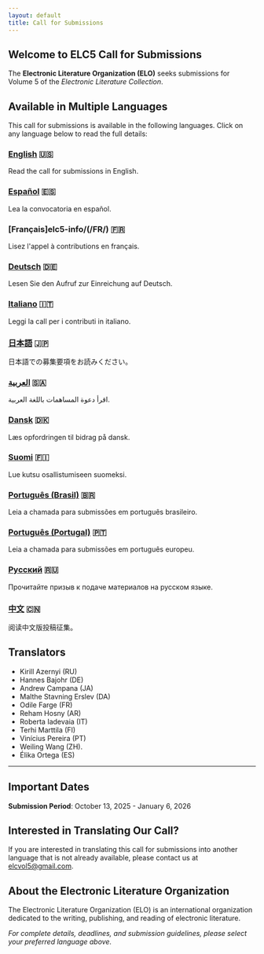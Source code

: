 ```yaml
---
layout: default
title: Call for Submissions
---
```


## Welcome to ELC5 Call for Submissions

The **Electronic Literature Organization (ELO)** seeks submissions for Volume 5 of the _Electronic Literature Collection_.

## Available in Multiple Languages

This call for submissions is available in the following languages. Click on any language below to read the full details:

### [English](elc5-info/EN/) 🇺🇸

Read the call for submissions in English.

### [Español](elc5-info/ES/) 🇪🇸

Lea la convocatoria en español.

### [Français]elc5-info/(/FR/) 🇫🇷

Lisez l'appel à contributions en français.

### [Deutsch](elc5-info/DE/) 🇩🇪

Lesen Sie den Aufruf zur Einreichung auf Deutsch.

### [Italiano](elc5-info//IT/) 🇮🇹

Leggi la call per i contributi in italiano.

### [日本語](elc5-info//JA/) 🇯🇵

日本語での募集要項をお読みください。

### [العربية](elc5-info//AR/) 🇸🇦

اقرأ دعوة المساهمات باللغة العربية.

### [Dansk](elc5-info//DA/) 🇩🇰

Læs opfordringen til bidrag på dansk.

### [Suomi](elc5-info//FI/) 🇫🇮

Lue kutsu osallistumiseen suomeksi.

### [Português (Brasil)](elc5-info//PT-BR/) 🇧🇷

Leia a chamada para submissões em português brasileiro.

### [Português (Portugal)](elc5-info//PT-PT/) 🇵🇹

Leia a chamada para submissões em português europeu.

### [Русский](/RU/) 🇷🇺

Прочитайте призыв к подаче материалов на русском языке.

### [中文](/ZH/) 🇨🇳

阅读中文版投稿征集。

## Translators

- Kirill Azernyi (RU)
- Hannes Bajohr (DE)
- Andrew Campana (JA)
- Malthe Stavning Erslev (DA)
- Odile Farge (FR)
- Reham Hosny (AR)
- Roberta Iadevaia (IT)
- Terhi Marttila (FI)
- Vinícius Pereira (PT)
- Weiling Wang (ZH).
- Élika Ortega (ES)

---

## Important Dates

**Submission Period**: October 13, 2025 - January 6, 2026

## Interested in Translating Our Call?

If you are interested in translating this call for submissions into another language that is not already available, please contact us at [elcvol5@gmail.com](mailto:elcvol5@gmail.com).

## About the Electronic Literature Organization

The Electronic Literature Organization (ELO) is an international organization dedicated to the writing, publishing, and reading of electronic literature.

_For complete details, deadlines, and submission guidelines, please select your preferred language above._
